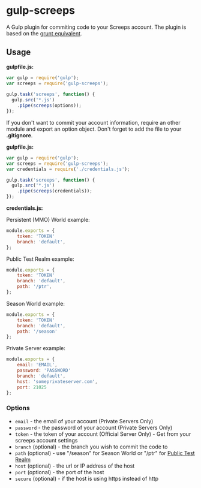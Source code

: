 # gulp-screeps

A Gulp plugin for commiting code to your Screeps account.
The plugin is based on the [grunt equivalent](https://github.com/screeps/grunt-screeps).

## Usage

**gulpfile.js:**
```js
var gulp = require('gulp');
var screeps = require('gulp-screeps');
 
gulp.task('screeps', function() {
  gulp.src('*.js')
    .pipe(screeps(options));
});
```

If you don't want to commit your account information, require an other module and export an option object. Don't forget to add the file to your **.gitignore**.
  
**gulpfile.js:**
```js
var gulp = require('gulp');
var screeps = require('gulp-screeps');
var credentials = require('./credentials.js');

gulp.task('screeps', function() {
  gulp.src('*.js')
    .pipe(screeps(credentials));
});
```
**credentials.js:**

Persistent (MMO) World example:
```js
module.exports = {
    token: 'TOKEN'
    branch: 'default',
};
```

Public Test Realm example:
```js
module.exports = {
    token: 'TOKEN'
    branch: 'default',
    path: '/ptr',
};
```

Season World example:
```js
module.exports = {
    token: 'TOKEN'
    branch: 'default',
    path: '/season'
};
```

Private Server example:
```js
module.exports = {
    email: 'EMAIL',
    password: 'PASSWORD'
    branch: 'default',
    host: 'someprivateserver.com',
    port: 21025
};
```

### Options 
- `email` - the email of your account (Private Servers Only)
- `password` - the password of your account (Private Servers Only)
- `token` - the token of your account (Official Server Only) - Get from your screeps account settings
- `branch` (optional) - the branch you wish to commit the code to
- `path` (optional) - use "/season" for Season World or "/ptr" for [Public Test Realm](http://support.screeps.com/hc/en-us/articles/205999532-Public-Test-Realm)
- `host` (optional) - the url or IP address of the host
- `port` (optional) - the port of the host
- `secure` (optional) - if the host is using https instead of http

